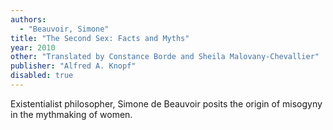 ```yaml
---
authors:
  - "Beauvoir, Simone"
title: "The Second Sex: Facts and Myths"
year: 2010
other: "Translated by Constance Borde and Sheila Malovany-Chevallier"
publisher: "Alfred A. Knopf"
disabled: true
---
```


Existentialist philosopher, Simone de Beauvoir posits the origin of
misogyny in the mythmaking of women.


